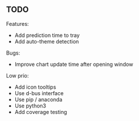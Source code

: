 TODO
-------------

Features:

- Add prediction time to tray
- Add auto-theme detection

Bugs:

- Improve chart update time after opening window

Low prio:

- Add icon tooltips
- Use d-bus interface
- Use pip / anaconda
- Use python3
- Add coverage testing
